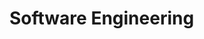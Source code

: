 <div id="title">

# Software Engineering
</div>

<div id="body">

<include src="introduction/container-inParent-asPanel.md" boilerplate />

</div>